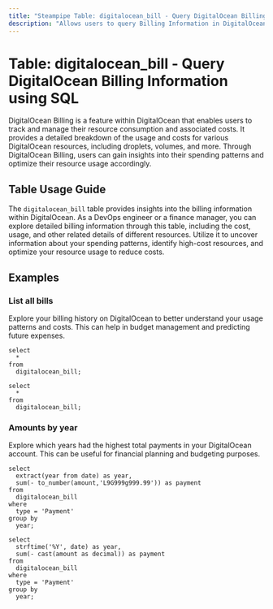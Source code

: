 ```yaml
---
title: "Steampipe Table: digitalocean_bill - Query DigitalOcean Billing Information using SQL"
description: "Allows users to query Billing Information in DigitalOcean, specifically the monthly usage, cost, and other billing details, providing insights into resource consumption and expenditure."
---
```


# Table: digitalocean_bill - Query DigitalOcean Billing Information using SQL

DigitalOcean Billing is a feature within DigitalOcean that enables users to track and manage their resource consumption and associated costs. It provides a detailed breakdown of the usage and costs for various DigitalOcean resources, including droplets, volumes, and more. Through DigitalOcean Billing, users can gain insights into their spending patterns and optimize their resource usage accordingly.

## Table Usage Guide

The `digitalocean_bill` table provides insights into the billing information within DigitalOcean. As a DevOps engineer or a finance manager, you can explore detailed billing information through this table, including the cost, usage, and other related details of different resources. Utilize it to uncover information about your spending patterns, identify high-cost resources, and optimize your resource usage to reduce costs.

## Examples

### List all bills
Explore your billing history on DigitalOcean to better understand your usage patterns and costs. This can help in budget management and predicting future expenses.

```sql+postgres
select
  *
from
  digitalocean_bill;
```

```sql+sqlite
select
  *
from
  digitalocean_bill;
```

### Amounts by year
Explore which years had the highest total payments in your DigitalOcean account. This can be useful for financial planning and budgeting purposes.

```sql+postgres
select
  extract(year from date) as year,
  sum(- to_number(amount,'L9G999g999.99')) as payment
from
  digitalocean_bill
where
  type = 'Payment'
group by
  year;
```

```sql+sqlite
select
  strftime('%Y', date) as year,
  sum(- cast(amount as decimal)) as payment
from
  digitalocean_bill
where
  type = 'Payment'
group by
  year;
```